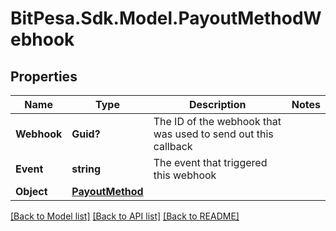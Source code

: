 # BitPesa.Sdk.Model.PayoutMethodWebhook
## Properties

Name | Type | Description | Notes
------------ | ------------- | ------------- | -------------
**Webhook** | **Guid?** | The ID of the webhook that was used to send out this callback | 
**Event** | **string** | The event that triggered this webhook | 
**Object** | [**PayoutMethod**](PayoutMethod.md) |  | 

[[Back to Model list]](../README.md#documentation-for-models) [[Back to API list]](../README.md#documentation-for-api-endpoints) [[Back to README]](../README.md)

